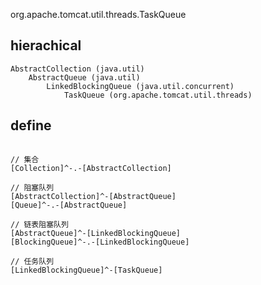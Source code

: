 org.apache.tomcat.util.threads.TaskQueue

## hierachical
```
AbstractCollection (java.util)
    AbstractQueue (java.util)
        LinkedBlockingQueue (java.util.concurrent)
            TaskQueue (org.apache.tomcat.util.threads)
```
## define


```yuml

// 集合
[Collection]^-.-[AbstractCollection]

// 阻塞队列
[AbstractCollection]^-[AbstractQueue]
[Queue]^-.-[AbstractQueue]

// 链表阻塞队列
[AbstractQueue]^-[LinkedBlockingQueue]
[BlockingQueue]^-.-[LinkedBlockingQueue]

// 任务队列
[LinkedBlockingQueue]^-[TaskQueue]
```